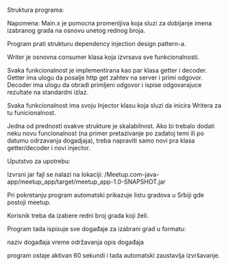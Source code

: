 Struktura programa:

Napomena:
Main.x je pomocna promenljiva koja sluzi za dobijanje imena izabranog grada na osnovu unetog rednog broja.

Program prati strukturu dependency injection design pattern-a. 

Writer je osnovna consumer klasa koja izvrsava sve funkcionalnosti.

Svaka funkcionalnost je implementirana kao par klasa getter i decoder.
Getter ima ulogu da posalje http get zahtev na server i primi odgovor.
Decoder ima ulogu da obradi primljeni odgovor i ispise odgovarajuce rezultate na standardni izlaz.

Svaka funkcionalnost ima svoju Injector klasu koja sluzi da inicira Writera za tu funicionalnost.

Jedna od prednosti ovakve strukture je skalabilnost. Ako bi trebalo dodati neku novu funcionalnost (na primer pretazivanje po zadatoj temi ili po datumu odrzavanja dogadjaja), treba napraviti samo novi pra klasa getter/decoder i novi injector.

Uputstvo za upotrebu:

Izvrsni jar fajl se nalazi na lokaciji:
/Meetup.com-java-app/meetup_app/target/meetup_app-1.0-SNAPSHOT.jar

Pri pokretanju program automatski prikazuje listu gradova u Srbiji gde postoji meetup.

Korisnik treba da izabere redni broj grada koji želi.

Program tada ispisuje sve događaje za izabrani grad u formatu:

naziv događaja
    vreme održavanja
    opis događaja

program ostaje aktivan 60 sekundi i tada automatski zaustavlja izvršavanje. 
